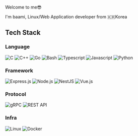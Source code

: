 Welcome to me😎

I'm baami, Linux/Web Application developer from 🇰🇷Korea

<h2>Tech Stack</h2>
<h3>Language</h3>
<p>
  <img alt="C" src="https://img.shields.io/badge/-C-00599C?style=flat&logo=C&logoColor=white"/>
  <img alt="C++" src="https://img.shields.io/badge/-C++-00599C?style=flat&logo=C%2B%2B&logoColor=white"/>
  <img alt="Go" src="https://img.shields.io/badge/-Go-00ADD8?style=flat&logo=Go&logoColor=white"/>
  <img alt="Bash" src="https://img.shields.io/badge/-Bash-4EAA25?style=flat&logo=GNU%20Bash&logoColor=white"/>
  <img alt="Typescript" src="https://img.shields.io/badge/-Typescript-00599C?style=flat&logo=typescript&logoColor=white"/>
  <img alt="Javascript" src="https://img.shields.io/badge/-JavaScript-F7DF1E?style=flat&logo=javascript&logoColor=black"/>
  <img alt="Python" src="https://img.shields.io/badge/-Python-3776AB?style=flat&logo=python&logoColor=white"/>
</p>
<h3>Framework</h3>
<p>
  <img alt="Express.js" src="https://img.shields.io/badge/-Express.js-000000?style=flat&logo=express&logoColor=white"/>
  <img alt="Node.js" src="https://img.shields.io/badge/-Node.js-339933?style=flat&logo=node.js&logoColor=white"/>
  <img alt="NestJS" src="https://img.shields.io/badge/-NestJS-E0234E?style=flat&logo=nestjs&logoColor=white"/>
  <img alt="Vue.js" src="https://img.shields.io/badge/-Vue.js-4FC08D?style=flat&logo=vue.js&logoColor=white"/>
</p>
<h3>Protocol</h3>
<p>
  <img alt="gRPC" src="https://img.shields.io/badge/-gRPC-1A73E8?style=flat&logo=grpc&logoColor=white"/>
  <img alt="REST API" src="https://img.shields.io/badge/-REST%20API-008CBA?style=flat&logo=rest&logoColor=white"/>
</p>
<h3>Infra</h3>
<p>
  <img alt="Linux" src="https://img.shields.io/badge/-Linux-FCC624?style=flat&logo=Linux&logoColor=black"/>
  <img alt="Docker" src="https://img.shields.io/badge/-Docker-46a2f1?style=flat-square&logo=docker&logoColor=white" />
</p>
